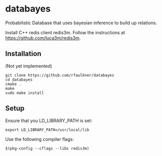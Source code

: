 databayes
=========

Probabilistic Database that uses bayesian inference to build up relations.

Install C++ redis client redis3m.  Follow the instructions at https://github.com/luca3m/redis3m.


Installation
------------

(Not yet implemented)

	git clone https://github.com/rfaulkner/databayes
	cd databayes
	cmake .
	make
	sudo make install


Setup
-----

Ensure that you LD_LIBRARY_PATH is set:

    export LD_LIBRARY_PATH=/usr/local/lib

Use the following compiler flags:

    $(pkg-config --cflags --libs redis3m)